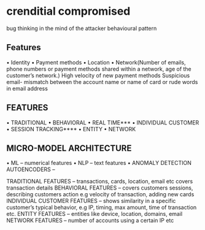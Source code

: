 # crenditial compromised
bug
thinking in the mind of the attacker
behavioural pattern

## Features
•	Identity
•	Payment methods
•	Location
•	Network(Number of emails, phone numbers or payment methods shared within a network, age of the customer’s network.)
High velocity of new payment methods
Suspicious email- mismatch between the account name or name of card or rude words in email address

## FEATURES
•	TRADITIONAL 
•	BEHAVIORAL
•	REAL TIME***
•	INDIVIDUAL CUSTOMER 
•	SESSION TRACKING****
•	ENTITY
•	NETWORK

## MICRO-MODEL ARCHITECTURE
•	ML – numerical features 
•	NLP – text features
•	ANOMALY DETECTION AUTOENCODERS – 

TRADITIONAL FEATURES – transactions, cards, location, email etc covers transaction details
BEHAVIORAL FEATURES – covers customers sessions, describing customers action e.g velocity of transaction, adding new cards
INDIVIDUAL CUSTOMER FEATURES – shows similarity in a specific customer’s typical behavior, e.g IP, timing, max amount, time of transaction etc.
ENTITY FEATURES – entities like device, location, domains, email
NETWORK FEATURES – number of accounts using a certain IP etc
